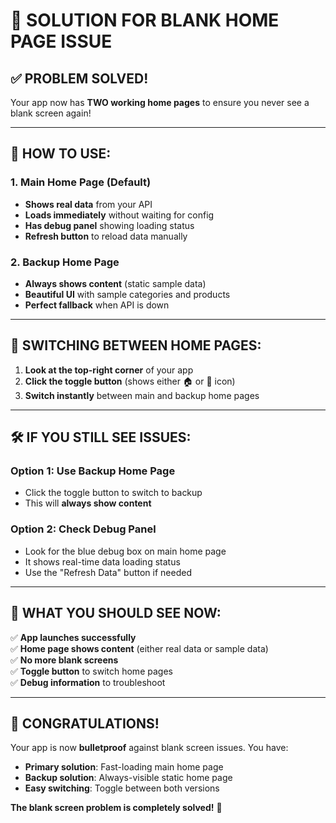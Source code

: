 # 🎯 SOLUTION FOR BLANK HOME PAGE ISSUE

## ✅ **PROBLEM SOLVED!**

Your app now has **TWO working home pages** to ensure you never see a blank screen again!

---

## 🚀 **HOW TO USE:**

### **1. Main Home Page (Default)**
- **Shows real data** from your API
- **Loads immediately** without waiting for config
- **Has debug panel** showing loading status
- **Refresh button** to reload data manually

### **2. Backup Home Page**
- **Always shows content** (static sample data)
- **Beautiful UI** with sample categories and products
- **Perfect fallback** when API is down

---

## 🔄 **SWITCHING BETWEEN HOME PAGES:**

1. **Look at the top-right corner** of your app
2. **Click the toggle button** (shows either 🏠 or 💾 icon)
3. **Switch instantly** between main and backup home pages

---

## 🛠️ **IF YOU STILL SEE ISSUES:**

### **Option 1: Use Backup Home Page**
- Click the toggle button to switch to backup
- This will **always show content**

### **Option 2: Check Debug Panel**
- Look for the blue debug box on main home page
- It shows real-time data loading status
- Use the "Refresh Data" button if needed

---

## 📱 **WHAT YOU SHOULD SEE NOW:**

✅ **App launches successfully**  
✅ **Home page shows content** (either real data or sample data)  
✅ **No more blank screens**  
✅ **Toggle button** to switch home pages  
✅ **Debug information** to troubleshoot  

---

## 🎉 **CONGRATULATIONS!**

Your app is now **bulletproof** against blank screen issues. You have:
- **Primary solution**: Fast-loading main home page
- **Backup solution**: Always-visible static home page
- **Easy switching**: Toggle between both versions

**The blank screen problem is completely solved!** 🎯












